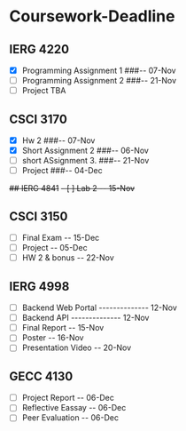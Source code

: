 # Coursework-Deadline

## IERG 4220
- [x] Programming Assignment 1 ###-- 07-Nov
- [ ] Programming Assignment 2 ###-- 21-Nov
- [ ] Project TBA

## CSCI 3170
- [x] Hw 2                    ###-- 07-Nov
- [x] Short Assignment 2      ###-- 06-Nov
- [ ] short ASsignment 3.     ###-- 21-Nov
- [ ] Project                 ###-- 04-Dec

~~## IERG 4841~~
~~- [ ] Lab 2                   -- 15-Nov~~

## CSCI 3150
- [ ] Final Exam              -- 15-Dec
- [ ] Project                 -- 05-Dec
- [ ] HW 2 & bonus            -- 22-Nov

## IERG 4998
- [ ] Backend Web Portal      -------------- 12-Nov
- [ ] Backend API             -------------- 12-Nov
- [ ] Final Report            -- 15-Nov
- [ ] Poster                  -- 16-Nov
- [ ] Presentation Video      -- 20-Nov

## GECC 4130
- [ ] Project Report          -- 06-Dec
- [ ] Reflective Eassay       -- 06-Dec
- [ ] Peer Evaluation         -- 06-Dec
